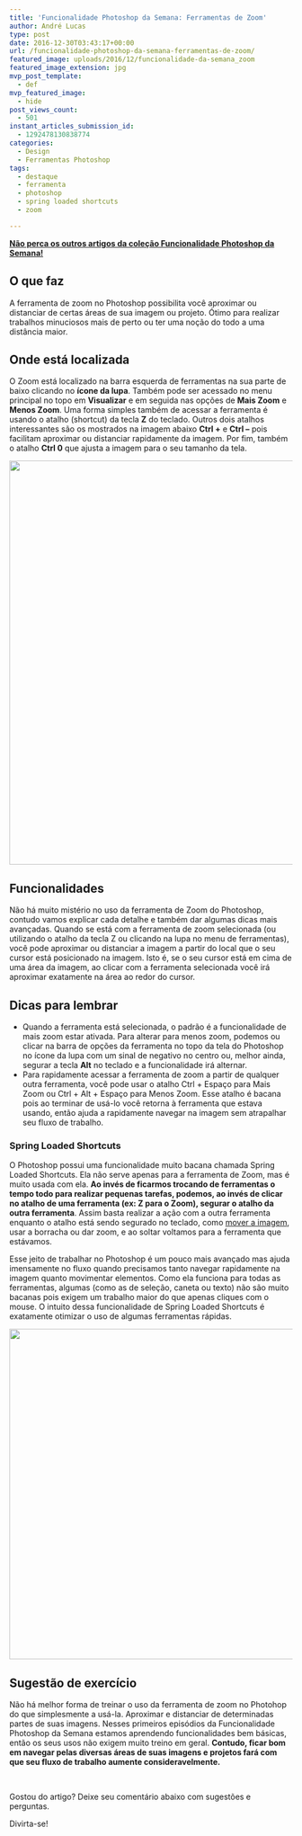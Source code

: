 ```yaml
---
title: 'Funcionalidade Photoshop da Semana: Ferramentas de Zoom'
author: André Lucas
type: post
date: 2016-12-30T03:43:17+00:00
url: /funcionalidade-photoshop-da-semana-ferramentas-de-zoom/
featured_image: uploads/2016/12/funcionalidade-da-semana_zoom
featured_image_extension: jpg
mvp_post_template:
  - def
mvp_featured_image:
  - hide
post_views_count:
  - 501
instant_articles_submission_id:
  - 1292478130838774
categories:
  - Design
  - Ferramentas Photoshop
tags:
  - destaque
  - ferramenta
  - photoshop
  - spring loaded shortcuts
  - zoom

---
```

<a href="https://www.igluonline.com/categories/ferramentas-photoshop/" target="_blank"><strong>Não perca os outros artigos da coleção Funcionalidade Photoshop da Semana!</strong></a>

## O que faz

A ferramenta de zoom no Photoshop possibilita você aproximar ou distanciar de certas áreas de sua imagem ou projeto. Ótimo para realizar trabalhos minuciosos mais de perto ou ter uma noção do todo a uma distância maior.

## Onde está localizada

O Zoom está localizado na barra esquerda de ferramentas na sua parte de baixo clicando no **ícone da lupa**. Também pode ser acessado no menu principal no topo em **Visualizar** e em seguida nas opções de **Mais Zoom** e **Menos Zoom**. Uma forma simples também de acessar a ferramenta é usando o atalho (shortcut) da tecla **Z** do teclado. Outros dois atalhos interessantes são os mostrados na imagem abaixo **Ctrl +** e **Ctrl &#8211;** pois facilitam aproximar ou distanciar rapidamente da imagem. Por fim, também o atalho **Ctrl 0** que ajusta a imagem para o seu tamanho da tela.

<img class=" wp-image-315 aligncenter" src="/images/uploads/2016/12/Screenshot_2-4.jpg" alt="" width="1079" height="719" srcset="/images/uploads/2016/12/Screenshot_2-4.jpg 1122w, /images/uploads/2016/12/Screenshot_2-4-300x200.jpg 300w, /images/uploads/2016/12/Screenshot_2-4-768x512.jpg 768w, /images/uploads/2016/12/Screenshot_2-4-1024x683.jpg 1024w" sizes="(max-width: 1079px) 100vw, 1079px" />

## Funcionalidades

Não há muito mistério no uso da ferramenta de Zoom do Photoshop, contudo vamos explicar cada detalhe e também dar algumas dicas mais avançadas. Quando se está com a ferramenta de zoom selecionada (ou utilizando o atalho da tecla Z ou clicando na lupa no menu de ferramentas), você pode aproximar ou distanciar a imagem a partir do local que o seu cursor está posicionado na imagem. Isto é, se o seu cursor está em cima de uma área da imagem, ao clicar com a ferramenta selecionada você irá aproximar exatamente na área ao redor do cursor.

## Dicas para lembrar

  * Quando a ferramenta está selecionada, o padrão é a funcionalidade de mais zoom estar ativada. Para alterar para menos zoom, podemos ou clicar na barra de opções da ferramenta no topo da tela do Photoshop no ícone da lupa com um sinal de negativo no centro ou, melhor ainda, segurar a tecla **Alt** no teclado e a funcionalidade irá alternar.
  * Para rapidamente acessar a ferramenta de zoom a partir de qualquer outra ferramenta, você pode usar o atalho Ctrl + Espaço para Mais Zoom ou Ctrl + Alt + Espaço para Menos Zoom. Esse atalho é bacana pois ao terminar de usá-lo você retorna à ferramenta que estava usando, então ajuda a rapidamente navegar na imagem sem atrapalhar seu fluxo de trabalho.

### Spring Loaded Shortcuts

O Photoshop possui uma funcionalidade muito bacana chamada Spring Loaded Shortcuts. Ela não serve apenas para a ferramenta de Zoom, mas é muito usada com ela. **Ao invés de ficarmos trocando de ferramentas o tempo todo para realizar pequenas tarefas, podemos, ao invés de clicar no atalho de uma ferramenta (ex: Z para o Zoom), segurar o atalho da outra ferramenta**. Assim basta realizar a ação com a outra ferramenta enquanto o atalho está sendo segurado no teclado, como [mover a imagem][1], usar a borracha ou dar zoom, e ao soltar voltamos para a ferramenta que estávamos.

Esse jeito de trabalhar no Photoshop é um pouco mais avançado mas ajuda imensamente no fluxo quando precisamos tanto navegar rapidamente na imagem quanto movimentar elementos. Como ela funciona para todas as ferramentas, algumas (como as de seleção, caneta ou texto) não são muito bacanas pois exigem um trabalho maior do que apenas cliques com o mouse. O intuito dessa funcionalidade de Spring Loaded Shortcuts é exatamente otimizar o uso de algumas ferramentas rápidas.

<img class=" wp-image-316 aligncenter" src="/images/uploads/2016/12/Screenshot_3-4.jpg" alt="" width="1085" height="588" srcset="/images/uploads/2016/12/Screenshot_3-4.jpg 1919w, /images/uploads/2016/12/Screenshot_3-4-300x163.jpg 300w, /images/uploads/2016/12/Screenshot_3-4-768x417.jpg 768w, /images/uploads/2016/12/Screenshot_3-4-1024x555.jpg 1024w" sizes="(max-width: 1085px) 100vw, 1085px" />

## Sugestão de exercício

Não há melhor forma de treinar o uso da ferramenta de zoom no Photohop do que simplesmente a usá-la. Aproximar e distanciar de determinadas partes de suas imagens. Nesses primeiros episódios da Funcionalidade Photoshop da Semana estamos aprendendo funcionalidades bem básicas, então os seus usos não exigem muito treino em geral. **Contudo, ficar bom em navegar pelas diversas áreas de suas imagens e projetos fará com que seu fluxo de trabalho aumente consideravelmente.**

&nbsp;

Gostou do artigo? Deixe seu comentário abaixo com sugestões e perguntas.

Divirta-se!

 [1]: /funcionalidade-photoshop-da-semana-ferramenta-mover/
